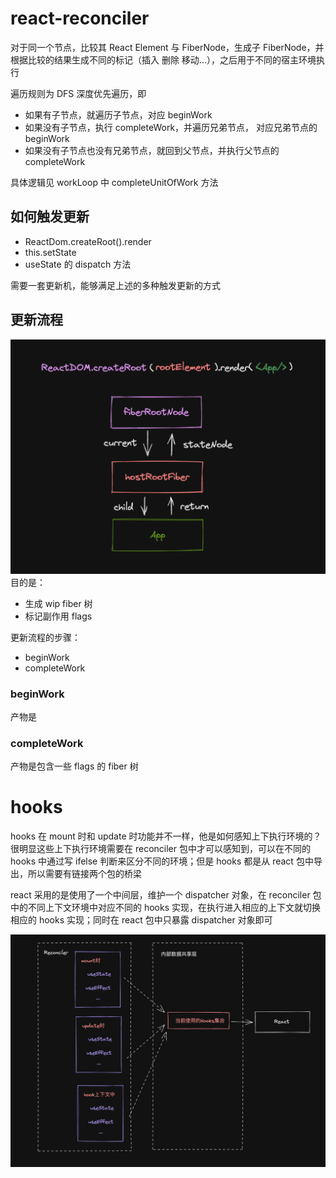 # react-reconciler

对于同一个节点，比较其 React Element 与 FiberNode，生成子 FiberNode，并根据比较的结果生成不同的标记（插入 删除 移动...），之后用于不同的宿主环境执行

遍历规则为 DFS 深度优先遍历，即

- 如果有子节点，就遍历子节点，对应 beginWork
- 如果没有子节点，执行 completeWork，并遍历兄弟节点， 对应兄弟节点的 beginWork
- 如果没有子节点也没有兄弟节点，就回到父节点，并执行父节点的 completeWork

具体逻辑见 workLoop 中 completeUnitOfWork 方法

## 如何触发更新

- ReactDom.createRoot().render
- this.setState
- useState 的 dispatch 方法

需要一套更新机，能够满足上述的多种触发更新的方式

## 更新流程

![alt text](./assets/fiberroot.png)
目的是：

- 生成 wip fiber 树
- 标记副作用 flags

更新流程的步骤：

- beginWork
- completeWork

### beginWork

产物是

### completeWork

产物是包含一些 flags 的 fiber 树

# hooks

hooks 在 mount 时和 update 时功能并不一样，他是如何感知上下执行环境的？很明显这些上下执行环境需要在 reconciler 包中才可以感知到，可以在不同的 hooks 中通过写 ifelse 判断来区分不同的环境；但是 hooks 都是从 react 包中导出，所以需要有链接两个包的桥梁

react 采用的是使用了一个中间层，维护一个 dispatcher 对象，在 reconciler 包中的不同上下文环境中对应不同的 hooks 实现，在执行进入相应的上下文就切换相应的 hooks 实现；同时在 react 包中只暴露 dispatcher 对象即可

![alt text](./assets/dispatcher.png)
